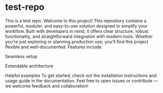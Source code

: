 # test-repo
This is a test repo.
Welcome to this project!
This repository contains a powerful, moduler, and easy-to-use solution designed to simplify your workflow. Built with developers in mind, it offers clear structure, robust functionality, and straightforward integration with modern tools. Whether you're just exploring or planning production use, you'll find this project flexible and well-documented.
Features include:

Seamless setup

Extendable architecture

Helpful examples
To get started, check out the installation instructions and usage guide in the documentation.
Feel free to open issues or contribute — we welcome feedback and collaboration!
